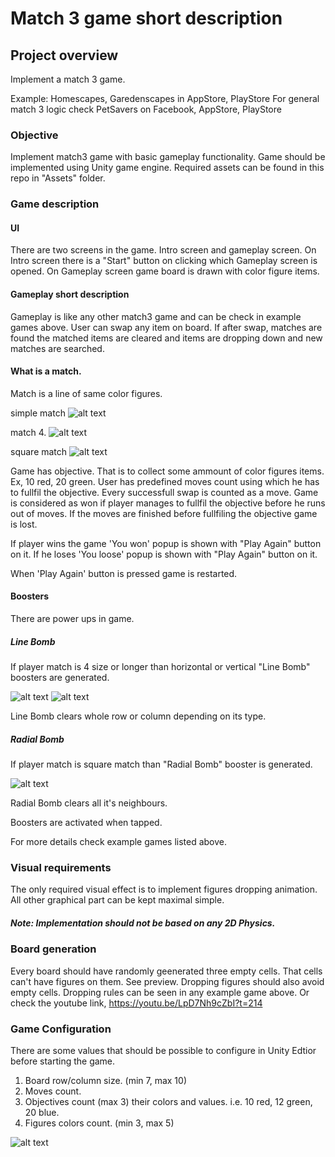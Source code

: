 # Match 3 game short description

## Project overview
Implement a match 3 game. 

Example: Homescapes, Garedenscapes in AppStore, PlayStore
For general match 3 logic check PetSavers on Facebook, AppStore, PlayStore

### Objective
Implement match3 game with basic gameplay functionality.
Game should be implemented using Unity game engine.
Required assets can be found in this repo in "Assets" folder.

### Game description

#### UI
There are two screens in the game. Intro screen and gameplay screen.
On Intro screen there is a "Start" button on clicking which Gameplay screen is opened.
On Gameplay screen game board is drawn with color figure items.

#### Gameplay short description
Gameplay is like any other match3 game and can be check in example games above.
User can swap any item on board. If after swap, matches are found the matched items are cleared and items are dropping down and new matches are searched.

#### What is a match.
Match is a line of same color figures. 

simple match
![alt text](https://github.com/plexonic/Match3Test/blob/master/Resources/simple_match.jpg)

match 4.
![alt text](https://github.com/plexonic/Match3Test/blob/master/Resources/horizontal_4_match_wo_bomb.jpg)

square match
![alt text](https://github.com/plexonic/Match3Test/blob/master/Resources/square_match_wo_bomb.jpg)

Game has objective. That is to collect some ammount of color figures items. Ex, 10 red, 20 green.
User has predefined moves count using which he has to fullfil the objective. Every successfull swap is counted as a move.
Game is considered as won if player manages to fullfil the objective before he runs out of moves. If the moves are finished before fullfiling the objective game is lost.

If player wins the game 'You won' popup is shown with "Play Again" button on it.
If he loses 'You loose' popup is shown with "Play Again" button on it.

When 'Play Again' button is pressed game is restarted.

#### Boosters
There are power ups in game.
##### Line Bomb
If player match is 4 size or longer than horizontal or  vertical "Line Bomb" boosters are generated.

![alt text](https://github.com/plexonic/Match3Test/blob/master/Resources/horizontal_4_match.jpg)
![alt text](https://github.com/plexonic/Match3Test/blob/master/Resources/vertical_4_match.jpg)

Line Bomb clears whole row or column depending on its type.

##### Radial Bomb
If player match is square match than "Radial Bomb" booster is generated.

![alt text](https://github.com/plexonic/Match3Test/blob/master/Resources/square_match.jpg)

Radial Bomb clears all it's neighbours.

Boosters are activated when tapped.

 For more details check example games listed above.

### Visual requirements
The only required visual effect is to implement figures dropping animation. All other graphical part can be kept maximal simple.
##### Note: Implementation should not be based on any 2D Physics.

### Board generation
Every board should have randomly geenerated three empty cells. That cells can't have figures on them. See preview.
Dropping figures should also avoid empty cells. Dropping rules can be seen in any example game above.
Or check the youtube link, https://youtu.be/LpD7Nh9cZbI?t=214

### Game Configuration
There are some values that should be possible to configure in Unity Edtior before starting the game.
1. Board row/column size. (min 7, max 10)
2. Moves count.
3. Objectives count (max 3) their colors and values. i.e. 10 red, 12 green, 20 blue.
4. Figures colors count. (min 3, max 5)

![alt text](https://github.com/plexonic/Match3Test/blob/master/Resources/preview.jpg)
